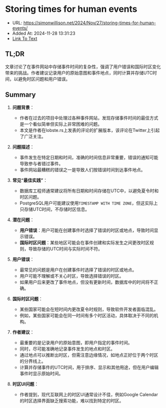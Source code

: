 # Storing times for human events
- URL: https://simonwillison.net/2024/Nov/27/storing-times-for-human-events/
- Added At: 2024-11-28 13:31:23
- [Link To Text](2024-11-28-storing-times-for-human-events_raw.md)

## TL;DR
文章讨论了在事件网站中存储事件时间的复杂性，强调了用户错误和国际时区变化带来的挑战。作者建议记录用户的原始意图和事件地点，同时计算并存储UTC时间，以避免时区问题和用户错误。

## Summary
1. **问题背景**：
   - 作者在过去的项目中处理过各种事件网站，发现存储事件时间的最佳方式是一个看似简单但实际上非常困难的问题。
   - 本文是作者在lobste.rs上发表的评论的扩展版本，该评论在Twitter上引起了广泛关注。

2. **问题描述**：
   - 事件发生在特定日期和时间，准确的时间信息非常重要，错误的通知可能导致参与者错过事件。
   - 事件网站最糟糕的错误之一是导致人们按错误时间到达事件地点。

3. **常见“最佳实践”**：
   - 数据库工程师通常建议将所有日期和时间存储在UTC中，以避免夏令时和时区问题。
   - PostgreSQL用户可能建议使用`TIMESTAMP WITH TIME ZONE`，但这实际上只存储UTC时间，不存储时区信息。

4. **潜在问题**：
   - **用户错误**：用户可能在创建事件时选择了错误的时区或地点，导致时间显示错误。
   - **国际时区问题**：某些地区可能会在事件创建和实际发生之间更改时区规则，导致存储的UTC时间与实际时间不符。

5. **用户错误**：
   - 最常见的问题是用户在创建事件时选择了错误的时区或地点。
   - 用户可能不理解或不关心时区，导致选择错误的时区。
   - 如果用户后来更改了事件地点，但没有更新时间，数据库中的时间将不正确。

6. **国际时区问题**：
   - 某些国家可能会在短时间内更改夏令时规则，导致软件开发者面临混乱。
   - 例如，某些国家可能会在同一时间有多个时区活动，具体取决于不同的机构。

7. **作者建议**：
   - 最重要的是记录用户的原始意图，即用户指定的事件时间。
   - 同时，尽可能准确地记录事件发生的地点和时区。
   - 通过地点可以推断出时区，但需注意边缘情况，如地点正好位于两个时区的分界线上。
   - 计算并存储事件的UTC时间，用于排序、显示和其他用途，但在用户编辑事件时显示原始时间。

8. **时区UI问题**：
   - 作者提到，现代互联网上的时区UI通常设计不佳，例如Google Calendar的时区选择界面缺乏搜索功能，难以找到特定的时区。

